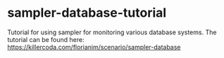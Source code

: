 # sampler-database-tutorial

Tutorial for using sampler for monitoring various database systems.
The tutorial can be found here: https://killercoda.com/florianim/scenario/sampler-database
